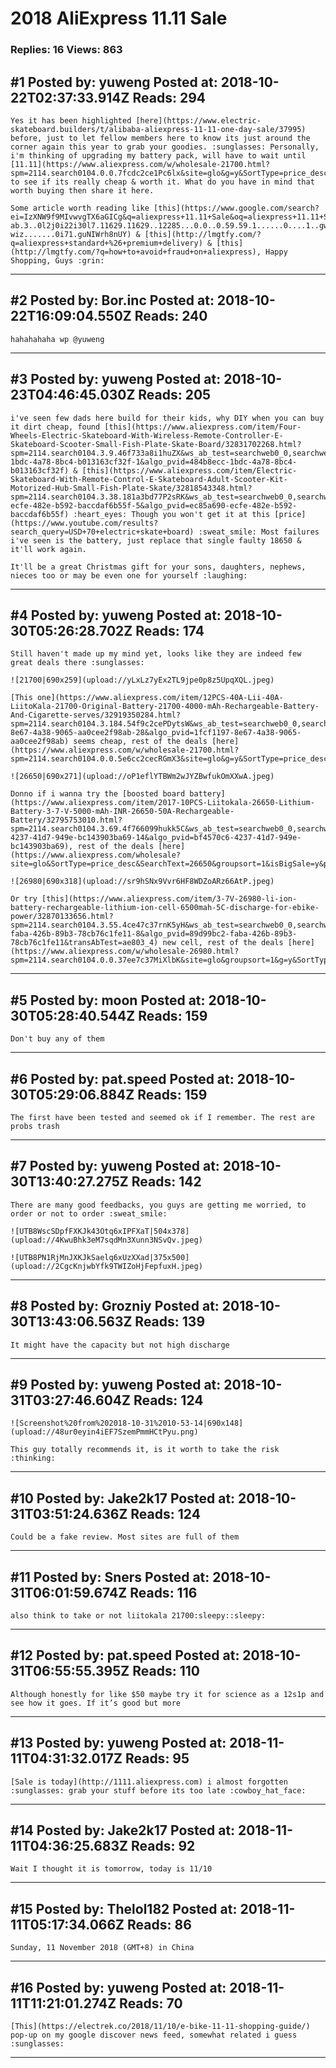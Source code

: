 # 2018 AliExpress 11.11 Sale

### Replies: 16 Views: 863

## \#1 Posted by: yuweng Posted at: 2018-10-22T02:37:33.914Z Reads: 294

```
Yes it has been highlighted [here](https://www.electric-skateboard.builders/t/alibaba-aliexpress-11-11-one-day-sale/37995) before, just to let fellow members here to know its just around the corner again this year to grab your goodies. :sunglasses: Personally, i'm thinking of upgrading my battery pack, will have to wait until [11.11](https://www.aliexpress.com/w/wholesale-21700.html?spm=2114.search0104.0.0.7fcdc2ce1Pc6lx&site=glo&g=y&SortType=price_desc&SearchText=21700&groupsort=1&initiative_id=SB_20181021182122&needQuery=n) to see if its really cheap & worth it. What do you have in mind that worth buying then share it here.

Some article worth reading like [this](https://www.google.com/search?ei=IzXNW9f9MIvwvgTX6aGICg&q=aliexpress+11.11+Sale&oq=aliexpress+11.11+Sale&gs_l=psy-ab.3..0l2j0i22i30l7.11629.11629..12285...0.0..0.59.59.1......0....1..gws-wiz.......0i71.guNIWrh8nUY) & [this](http://lmgtfy.com/?q=aliexpress+standard+%26+premium+delivery) & [this](http://lmgtfy.com/?q=how+to+avoid+fraud+on+aliexpress), Happy Shopping, Guys :grin:
```

---
## \#2 Posted by: Bor.inc Posted at: 2018-10-22T16:09:04.550Z Reads: 240

```
hahahahaha wp @yuweng
```

---
## \#3 Posted by: yuweng Posted at: 2018-10-23T04:46:45.030Z Reads: 205

```
i've seen few dads here build for their kids, why DIY when you can buy it dirt cheap, found [this](https://www.aliexpress.com/item/Four-Wheels-Electric-Skateboard-With-Wireless-Remote-Controller-E-Skateboard-Scooter-Small-Fish-Plate-Skate-Board/32831702268.html?spm=2114.search0104.3.9.46f733a8i1huZX&ws_ab_test=searchweb0_0,searchweb201602_2_10065_5024915_10068_318_319_317_10696_450_10084_10083_10618_452_535_534_533_10307_532_204_10059_10884_323_10887_100031_320_321_322_5727615_5727715_10103_448_449_5727815,searchweb201603_35,ppcSwitch_0&algo_expid=484b8ecc-1bdc-4a78-8bc4-b013163cf32f-1&algo_pvid=484b8ecc-1bdc-4a78-8bc4-b013163cf32f) & [this](https://www.aliexpress.com/item/Electric-Skateboard-With-Remote-Control-E-Skateboard-Adult-Scooter-Kit-Motorized-Hub-Small-Fish-Plate-Skate/32818543348.html?spm=2114.search0104.3.38.181a3bd77P2sRK&ws_ab_test=searchweb0_0,searchweb201602_2_10065_5024915_10068_10890_318_319_10546_10548_317_10696_450_10084_10083_10618_452_535_534_10307_533_532_204_10059_10884_323_325_10887_100031_320_321_322_5727615_5727715_10103_448_449_5727815,searchweb201603_35,ppcSwitch_0&algo_expid=ec85a690-ecfe-482e-b592-baccdaf6b55f-5&algo_pvid=ec85a690-ecfe-482e-b592-baccdaf6b55f) :heart_eyes: Though you won't get it at this [price](https://www.youtube.com/results?search_query=USD+70+electric+skate+board) :sweat_smile: Most failures i've seen is the battery, just replace that single faulty 18650 & it'll work again.

It'll be a great Christmas gift for your sons, daughters, nephews, nieces too or may be even one for yourself :laughing:
```

---
## \#4 Posted by: yuweng Posted at: 2018-10-30T05:26:28.702Z Reads: 174

```
Still haven't made up my mind yet, looks like they are indeed few great deals there :sunglasses:

![21700|690x259](upload://yLxLz7yEx2TL9jpe0p8z5UpqXQL.jpeg) 

[This one](https://www.aliexpress.com/item/12PCS-40A-Lii-40A-LiitoKala-21700-Original-Battery-21700-4000-mAh-Rechargeable-Battery-And-Cigarette-serves/32919350284.html?spm=2114.search0104.3.184.54f9c2cePDytsW&ws_ab_test=searchweb0_0,searchweb201602_2_10065_10068_5731315_318_10890_5730315_319_10546_10548_317_5728815_10696_10084_10083_10618_452_5729215_10307_532_5731115_5731415_5731215_5731615_204_5732015_328_10059_10884_5731515_323_325_10887_100031_320_321_322_10103_5731715,searchweb201603_55,ppcSwitch_0&algo_expid=1fcf1197-8e67-4a38-9065-aa0cee2f98ab-28&algo_pvid=1fcf1197-8e67-4a38-9065-aa0cee2f98ab) seems cheap, rest of the deals [here](https://www.aliexpress.com/w/wholesale-21700.html?spm=2114.search0104.0.0.5e6cc2cecRGmX3&site=glo&g=y&SortType=price_desc&SearchText=21700&groupsort=1&isBigSale=y&initiative_id=SB_20181029204139&needQuery=n)

![26650|690x271](upload://oP1eflYTBWm2wJYZBwfukOmXXwA.jpeg) 

Donno if i wanna try the [boosted board battery](https://www.aliexpress.com/item/2017-10PCS-Liitokala-26650-Lithium-Battery-3-7-V-5000-mAh-INR-26650-50A-Rechargeable-Battery/32795753010.html?spm=2114.search0104.3.69.4f766099hukk5C&ws_ab_test=searchweb0_0,searchweb201602_2_10065_10068_5731315_318_10890_5730315_319_10546_10548_317_5728815_10696_10084_10083_10618_452_5729215_10307_532_5731115_5731415_5731215_5731615_204_5732015_328_10059_10884_5731515_323_325_10887_100031_320_321_322_10103_5731715,searchweb201603_55,ppcSwitch_0&algo_expid=bf4570c6-4237-41d7-949e-bc143903ba69-14&algo_pvid=bf4570c6-4237-41d7-949e-bc143903ba69), rest of the deals [here](https://www.aliexpress.com/wholesale?site=glo&SortType=price_desc&SearchText=26650&groupsort=1&isBigSale=y&page=5&initiative_id=SB_20181029204415)

![26980|690x318](upload://sr9hSNx9Vvr6HF8WDZoARz66AtP.jpeg) 

Or try [this](https://www.aliexpress.com/item/3-7V-26980-li-ion-battery-rechargeable-lithium-ion-cell-6500mah-5C-discharge-for-ebike-power/32870133656.html?spm=2114.search0104.3.55.4ce47c37rnK5yH&ws_ab_test=searchweb0_0,searchweb201602_4_10065_10068_5731315_318_10890_5730315_319_10546_10548_317_5728815_10696_10084_10083_10618_452_5729215_10307_532_5731115_5731415_5731215_5731615_204_5732015_328_10059_10884_5731515_323_325_10887_100031_320_321_322_10103_5731715,searchweb201603_55,ppcSwitch_0&algo_expid=89d99bc2-faba-426b-89b3-78cb76c1fe11-8&algo_pvid=89d99bc2-faba-426b-89b3-78cb76c1fe11&transAbTest=ae803_4) new cell, rest of the deals [here](https://www.aliexpress.com/w/wholesale-26980.html?spm=2114.search0104.0.0.37ee7c37MiXlbK&site=glo&groupsort=1&g=y&SortType=price_desc&SearchText=26980&isBigSale=y&initiative_id=SB_20181029204744&needQuery=n)
```

---
## \#5 Posted by: moon Posted at: 2018-10-30T05:28:40.544Z Reads: 159

```
Don't buy any of them
```

---
## \#6 Posted by: pat.speed Posted at: 2018-10-30T05:29:06.884Z Reads: 159

```
The first have been tested and seemed ok if I remember. The rest are probs trash
```

---
## \#7 Posted by: yuweng Posted at: 2018-10-30T13:40:27.275Z Reads: 142

```
There are many good feedbacks, you guys are getting me worried, to order or not to order :sweat_smile:

![UTB8WscSDpfFXKJk43Otq6xIPFXaT|504x378](upload://4KwuBhk3eM7sqdMn3Xunn3NSvQv.jpeg) 

![UTB8PN1RjMnJXKJkSaelq6xUzXXad|375x500](upload://2CgcKnjwbYfk9TWIZoHjFepfuxH.jpeg)
```

---
## \#8 Posted by: Grozniy Posted at: 2018-10-30T13:43:06.563Z Reads: 139

```
It might have the capacity but not high discharge
```

---
## \#9 Posted by: yuweng Posted at: 2018-10-31T03:27:46.604Z Reads: 124

```
![Screenshot%20from%202018-10-31%2010-53-14|690x148](upload://48ur0eyin4iEF7SzemPmmHCtPyu.png) 

This guy totally recommends it, is it worth to take the risk :thinking:
```

---
## \#10 Posted by: Jake2k17 Posted at: 2018-10-31T03:51:24.636Z Reads: 124

```
Could be a fake review. Most sites are full of them
```

---
## \#11 Posted by: Sners Posted at: 2018-10-31T06:01:59.674Z Reads: 116

```
also think to take or not liitokala 21700:sleepy::sleepy:
```

---
## \#12 Posted by: pat.speed Posted at: 2018-10-31T06:55:55.395Z Reads: 110

```
Although honestly for like $50 maybe try it for science as a 12s1p and see how it goes. If it’s good but more
```

---
## \#13 Posted by: yuweng Posted at: 2018-11-11T04:31:32.017Z Reads: 95

```
[Sale is today](http://1111.aliexpress.com) i almost forgotten :sunglasses: grab your stuff before its too late :cowboy_hat_face:
```

---
## \#14 Posted by: Jake2k17 Posted at: 2018-11-11T04:36:25.683Z Reads: 92

```
Wait I thought it is tomorrow, today is 11/10
```

---
## \#15 Posted by: Thelol182 Posted at: 2018-11-11T05:17:34.066Z Reads: 86

```
Sunday, 11 November 2018 (GMT+8) in China
```

---
## \#16 Posted by: yuweng Posted at: 2018-11-11T11:21:01.274Z Reads: 70

```
[This](https://electrek.co/2018/11/10/e-bike-11-11-shopping-guide/) pop-up on my google discover news feed, somewhat related i guess :sunglasses:
```

---
